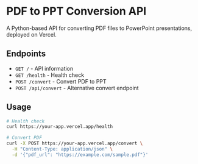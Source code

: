 # PDF to PPT Conversion API

A Python-based API for converting PDF files to PowerPoint presentations, deployed on Vercel.

## Endpoints

- `GET /` - API information
- `GET /health` - Health check
- `POST /convert` - Convert PDF to PPT
- `POST /api/convert` - Alternative convert endpoint

## Usage

```bash
# Health check
curl https://your-app.vercel.app/health

# Convert PDF
curl -X POST https://your-app.vercel.app/convert \
  -H "Content-Type: application/json" \
  -d '{"pdf_url": "https://example.com/sample.pdf"}'
